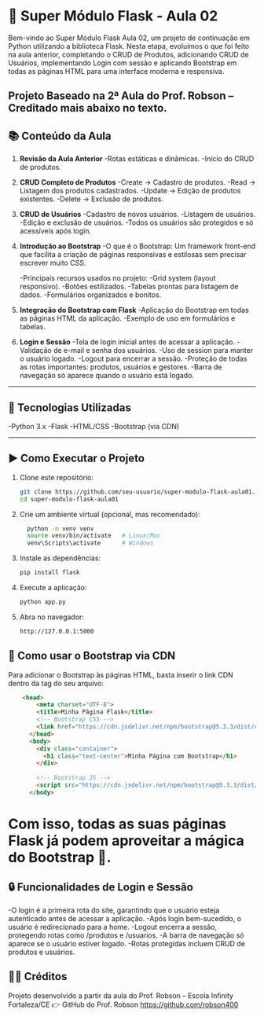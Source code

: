 # 🐍 Super Módulo Flask - Aula 02

Bem-vindo ao Super Módulo Flask Aula 02, um projeto de continuação em Python utilizando a biblioteca Flask.
Nesta etapa, evoluímos o que foi feito na aula anterior, completando o CRUD de Produtos, adicionando CRUD de Usuários, implementando Login com sessão e aplicando Bootstrap em todas as páginas HTML para uma interface moderna e responsiva.

Projeto Baseado na 2ª Aula do Prof. Robson – Creditado mais abaixo no texto.
---

## 📚 Conteúdo da Aula

1. **Revisão da Aula Anterior**
    -Rotas estáticas e dinâmicas.
    -Início do CRUD de produtos.

2. **CRUD Completo de Produtos**
    -Create → Cadastro de produtos.
    -Read → Listagem dos produtos cadastrados.
    -Update → Edição de produtos existentes.
    -Delete → Exclusão de produtos.

 3. **CRUD de Usuários**
    -Cadastro de novos usuários.
    -Listagem de usuários.
    -Edição e exclusão de usuários.
    -Todos os usuários são protegidos e só acessíveis após login.

4. **Introdução ao Bootstrap**
    -O que é o Bootstrap:
    Um framework front-end que facilita a criação de páginas responsivas e estilosas sem precisar escrever muito CSS.

    -Principais recursos usados no projeto:
      -Grid system (layout responsivo).
      -Botões estilizados.
      -Tabelas prontas para listagem de dados.
      -Formulários organizados e bonitos.

4. **Integração do Bootstrap com Flask**
    -Aplicação do Bootstrap em todas as páginas HTML da aplicação.
    -Exemplo de uso em formulários e tabelas.

5. **Login e Sessão**
    -Tela de login inicial antes de acessar a aplicação.
    -Validação de e-mail e senha dos usuários.
    -Uso de session para manter o usuário logado.
    -Logout para encerrar a sessão.
    -Proteção de todas as rotas importantes: produtos, usuários e gestores.
    -Barra de navegação só aparece quando o usuário está logado.


---

## 🚀 Tecnologias Utilizadas
  -Python 3.x
  -Flask
  -HTML/CSS
  -Bootstrap (via CDN)
  
---

## ▶️ Como Executar o Projeto

1. Clone este repositório:
   ```bash
   git clone https://github.com/seu-usuario/super-modulo-flask-aula01.git
   cd super-modulo-flask-aula01
   
2. Crie um ambiente virtual (opcional, mas recomendado):
   ```bash
     python -m venv venv
     source venv/bin/activate   # Linux/Mac
     venv\Scripts\activate      # Windows

4. Instale as dependências:
   ```bash
   pip install flask

5. Execute a aplicação:
   ```bash
   python app.py

7. Abra no navegador:
   ```bash
   http://127.0.0.1:5000


## 🎨 Como usar o Bootstrap via CDN

Para adicionar o Bootstrap às páginas HTML, basta inserir o link CDN dentro da tag <head> do seu arquivo:
```html
    <head>
        <meta charset="UTF-8">
        <title>Minha Página Flask</title>
        <!-- Bootstrap CSS -->
        <link href="https://cdn.jsdelivr.net/npm/bootstrap@5.3.3/dist/css/bootstrap.min.css" rel="stylesheet">
      </head>
      <body>
        <div class="container">
          <h1 class="text-center">Minha Página com Bootstrap</h1>
        </div>
      
        <!-- Bootstrap JS -->
        <script src="https://cdn.jsdelivr.net/npm/bootstrap@5.3.3/dist/js/bootstrap.bundle.min.js"></script>
      </body>
```



# Com isso, todas as suas páginas Flask já podem aproveitar a mágica do Bootstrap 🎉.

## 🔒 Funcionalidades de Login e Sessão

  -O login é a primeira rota do site, garantindo que o usuário esteja autenticado antes de acessar a aplicação.
  -Após login bem-sucedido, o usuário é redirecionado para a home.
  -Logout encerra a sessão, protegendo rotas como /produtos e /usuarios.
  -A barra de navegação só aparece se o usuário estiver logado.
  -Rotas protegidas incluem CRUD de produtos e usuários.

## 👨‍🏫 Créditos

Projeto desenvolvido a partir da aula do Prof. Robson – Escola Infinity Fortaleza/CE
👉 GitHub do Prof. Robson
https://github.com/robson400
